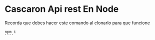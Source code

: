 # Cascaron Api rest En Node

Recorda que debes hacer este comando al clonarlo para que funcione 
`````
npm i
````